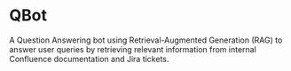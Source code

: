 # QBot
A Question Answering bot using Retrieval-Augmented Generation (RAG) to answer user queries by retrieving relevant information from internal Confluence documentation and Jira tickets.
